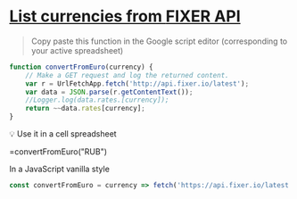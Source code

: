 # [List currencies from **FIXER API**](http://api.fixer.io/latest)

>Copy paste this function in the Google script editor (corresponding to your active spreadsheet)

```js
function convertFromEuro(currency) {
    // Make a GET request and log the returned content.
    var r = UrlFetchApp.fetch('http://api.fixer.io/latest');
    var data = JSON.parse(r.getContentText());
    //Logger.log(data.rates.[currency]);
    return ~~data.rates[currency];
}
```
:bulb: Use it in a cell spreadsheet

=convertFromEuro("RUB")

In a JavaScript vanilla style

```js
const convertFromEuro = currency => fetch('https://api.fixer.io/latest').then(r => r.json()).then(r => console.log(r.rates[currency]));
```
